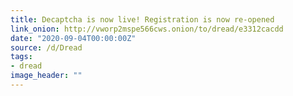 ```yaml
---
title: Decaptcha is now live! Registration is now re-opened
link_onion: http://vworp2mspe566cws.onion/to/dread/e3312cacdd
date: "2020-09-04T00:00:00Z"
source: /d/Dread
tags:
- dread
image_header: ""
---
```

